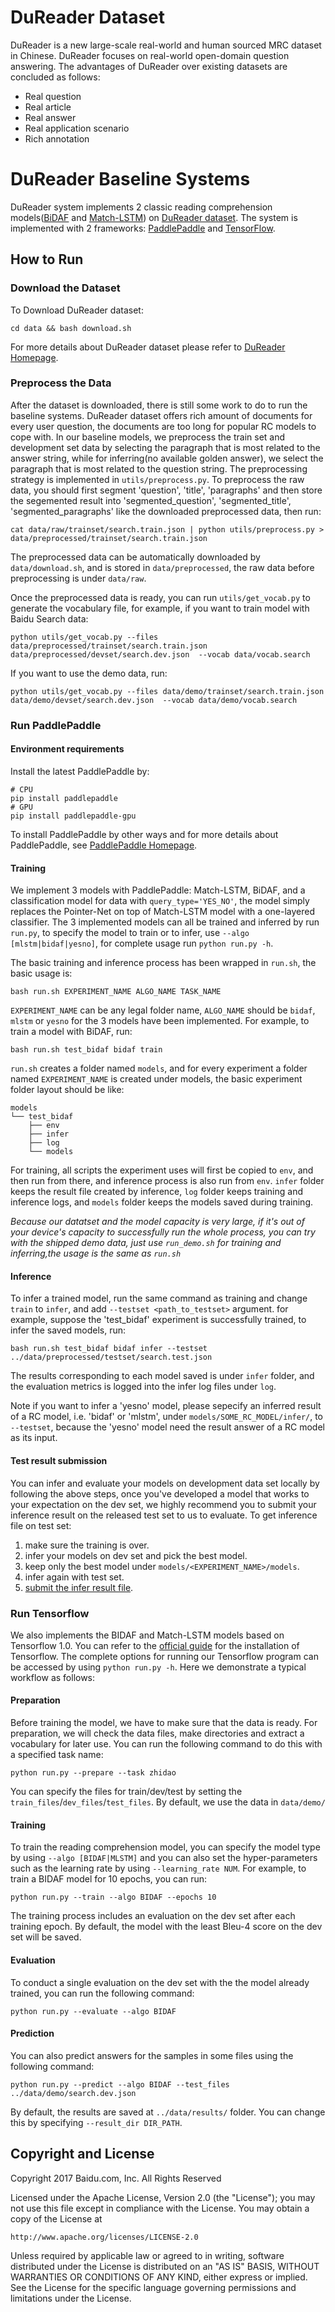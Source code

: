 # DuReader Dataset
DuReader is a new large-scale real-world and human sourced MRC dataset in Chinese. DuReader focuses on real-world open-domain question answering. The advantages of DuReader over existing datasets are concluded as follows:
 - Real question
 - Real article
 - Real answer
 - Real application scenario
 - Rich annotation

# DuReader Baseline Systems
DuReader system implements 2 classic reading comprehension models([BiDAF](https://arxiv.org/abs/1611.01603) and [Match-LSTM](https://arxiv.org/abs/1608.07905)) on [DuReader dataset](https://ai.baidu.com//broad/subordinate?dataset=dureader). The system is implemented with 2 frameworks: [PaddlePaddle](http://paddlepaddle.org) and [TensorFlow](https://www.tensorflow.org).

## How to Run
### Download the Dataset
To Download DuReader dataset:
```
cd data && bash download.sh
```
For more details about DuReader dataset please refer to [DuReader Homepage](https://ai.baidu.com//broad/subordinate?dataset=dureader).
### Preprocess the Data
After the dataset is downloaded, there is still some work to do to run the baseline systems. DuReader dataset offers rich amount of documents for every user question, the documents are too long for popular RC models to cope with. In our baseline models, we preprocess the train set and development set data by selecting the paragraph that is most related to the answer string, while for inferring(no available golden answer), we select the paragraph that is most related to the question string. The preprocessing strategy is implemented in `utils/preprocess.py`. To preprocess the raw data, you should first segment 'question', 'title', 'paragraphs' and then store the segemented result into 'segmented_question', 'segmented_title', 'segmented_paragraphs' like the downloaded preprocessed data, then run:
```
cat data/raw/trainset/search.train.json | python utils/preprocess.py > data/preprocessed/trainset/search.train.json
```
The preprocessed data can be automatically downloaded by `data/download.sh`, and is stored in `data/preprocessed`, the raw data before preprocessing is under `data/raw`.

Once the preprocessed data is ready, you can run `utils/get_vocab.py` to generate the vocabulary file, for example, if you want to train model with Baidu Search data:
```
python utils/get_vocab.py --files data/preprocessed/trainset/search.train.json data/preprocessed/devset/search.dev.json  --vocab data/vocab.search
```

If you want to use the demo data, run:
```
python utils/get_vocab.py --files data/demo/trainset/search.train.json data/demo/devset/search.dev.json  --vocab data/demo/vocab.search
```

### Run PaddlePaddle
#### Environment requirements
Install the latest PaddlePaddle by:
```
# CPU
pip install paddlepaddle
# GPU
pip install paddlepaddle-gpu
```
To install PaddlePaddle by other ways and for more details about PaddlePaddle, see [PaddlePaddle Homepage](http://paddlepaddle.org).
#### Training
We implement 3 models with PaddlePaddle: Match-LSTM, BiDAF, and a classification model for data with `query_type='YES_NO'`, the model simply replaces the Pointer-Net on top of Match-LSTM model with a one-layered classifier. The 3 implemented models can all be trained and inferred by run `run.py`, to specify the model to train or to infer, use `--algo [mlstm|bidaf|yesno]`, for complete usage run `python run.py -h`.

The basic training and inference process has been wrapped in `run.sh`,  the basic usage is:
```
bash run.sh EXPERIMENT_NAME ALGO_NAME TASK_NAME
```
`EXPERIMENT_NAME` can be any legal folder name,  `ALGO_NAME` should be `bidaf`, `mlstm` or `yesno` for the 3 models have been implemented.
For example, to train a model with BiDAF, run:
```
bash run.sh test_bidaf bidaf train
```
`run.sh` creates a folder named `models`, and for every experiment a folder named `EXPERIMENT_NAME` is created under models, the basic experiment folder layout should be like:
```
models
└── test_bidaf
    ├── env
    ├── infer
    ├── log
    └── models
```
For training, all scripts the experiment uses will first be copied to `env`, and then run from there, and inference process is also run from `env`. `infer` folder keeps the result file created by inference, `log` folder keeps training and inference logs, and `models` folder keeps the models saved during training.

*Because our datatset and the model capacity is very large, if it's out of your device's capacity to successfully run the whole process, you can try with the shipped demo data, just use `run_demo.sh` for training and inferring,the usage is the same as `run.sh`*

#### Inference
To infer a trained model, run the same command as training and change `train` to `infer`,  and add `--testset <path_to_testset>` argument. for example, suppose the 'test_bidaf' experiment is successfully trained,  to infer the saved models, run:
```
bash run.sh test_bidaf bidaf infer --testset ../data/preprocessed/testset/search.test.json
```
The results corresponding to each model saved is under `infer` folder, and the evaluation metrics is logged into the infer log files under `log`.

Note if you want to infer a 'yesno' model, please sepecify an inferred result of a RC model, i.e. 'bidaf' or 'mlstm', under `models/SOME_RC_MODEL/infer/`, to `--testset`, because the 'yesno' model need the result answer of a RC model as its input.

#### Test result submission
You can infer and evaluate your models on development data set locally by following the above steps, once you've developed a model that works to your expectation on the dev set, we highly recommend you to submit your inference result on the released test set to us to evaluate. To get inference file on test set:

1. make sure the training is over.
2. infer your models on dev set and pick the best model.
3. keep only the best model under `models/<EXPERIMENT_NAME>/models`.
4. infer again with test set.
5. [submit the infer result file](http://ai.baidu.com/broad/submission?dataset=dureader).

### Run Tensorflow

We also implements the BIDAF and Match-LSTM models based on Tensorflow 1.0. You can refer to the [official guide](https://www.tensorflow.org/versions/r1.0/install/) for the installation of Tensorflow. The complete options for running our Tensorflow program can be accessed by using `python run.py -h`. Here we demonstrate a typical workflow as follows: 

#### Preparation
Before training the model, we have to make sure that the data is ready. For preparation, we will check the data files, make directories and extract a vocabulary for later use. You can run the following command to do this with a specified task name:

```
python run.py --prepare --task zhidao
```
You can specify the files for train/dev/test by setting the `train_files`/`dev_files`/`test_files`. By default, we use the data in `data/demo/`

#### Training
To train the reading comprehension model, you can specify the model type by using `--algo [BIDAF|MLSTM]` and you can also set the hyper-parameters such as the learning rate by using `--learning_rate NUM`. For example, to train a BIDAF model for 10 epochs, you can run:

```
python run.py --train --algo BIDAF --epochs 10
```

The training process includes an evaluation on the dev set after each training epoch. By default, the model with the least Bleu-4 score on the dev set will be saved.

#### Evaluation
To conduct a single evaluation on the dev set with the the model already trained, you can run the following command:

```
python run.py --evaluate --algo BIDAF
```

#### Prediction
You can also predict answers for the samples in some files using the following command:

```
python run.py --predict --algo BIDAF --test_files ../data/demo/search.dev.json
```

By default, the results are saved at `../data/results/` folder. You can change this by specifying `--result_dir DIR_PATH`.

## Copyright and License
Copyright 2017 Baidu.com, Inc. All Rights Reserved

Licensed under the Apache License, Version 2.0 (the "License");
you may not use this file except in compliance with the License.
You may obtain a copy of the License at

    http://www.apache.org/licenses/LICENSE-2.0

Unless required by applicable law or agreed to in writing, software
distributed under the License is distributed on an "AS IS" BASIS,
WITHOUT WARRANTIES OR CONDITIONS OF ANY KIND, either express or implied.
See the License for the specific language governing permissions and
limitations under the License.

